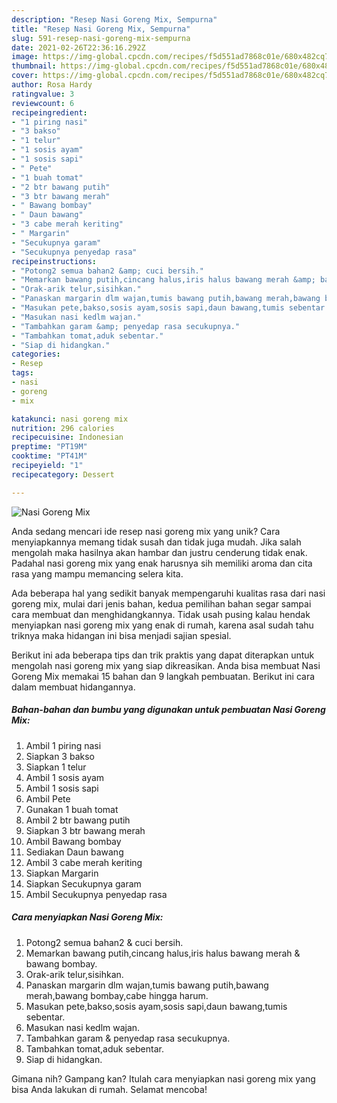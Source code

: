```yaml
---
description: "Resep Nasi Goreng Mix, Sempurna"
title: "Resep Nasi Goreng Mix, Sempurna"
slug: 591-resep-nasi-goreng-mix-sempurna
date: 2021-02-26T22:36:16.292Z
image: https://img-global.cpcdn.com/recipes/f5d551ad7868c01e/680x482cq70/nasi-goreng-mix-foto-resep-utama.jpg
thumbnail: https://img-global.cpcdn.com/recipes/f5d551ad7868c01e/680x482cq70/nasi-goreng-mix-foto-resep-utama.jpg
cover: https://img-global.cpcdn.com/recipes/f5d551ad7868c01e/680x482cq70/nasi-goreng-mix-foto-resep-utama.jpg
author: Rosa Hardy
ratingvalue: 3
reviewcount: 6
recipeingredient:
- "1 piring nasi"
- "3 bakso"
- "1 telur"
- "1 sosis ayam"
- "1 sosis sapi"
- " Pete"
- "1 buah tomat"
- "2 btr bawang putih"
- "3 btr bawang merah"
- " Bawang bombay"
- " Daun bawang"
- "3 cabe merah keriting"
- " Margarin"
- "Secukupnya garam"
- "Secukupnya penyedap rasa"
recipeinstructions:
- "Potong2 semua bahan2 &amp; cuci bersih."
- "Memarkan bawang putih,cincang halus,iris halus bawang merah &amp; bawang bombay."
- "Orak-arik telur,sisihkan."
- "Panaskan margarin dlm wajan,tumis bawang putih,bawang merah,bawang bombay,cabe hingga harum."
- "Masukan pete,bakso,sosis ayam,sosis sapi,daun bawang,tumis sebentar."
- "Masukan nasi kedlm wajan."
- "Tambahkan garam &amp; penyedap rasa secukupnya."
- "Tambahkan tomat,aduk sebentar."
- "Siap di hidangkan."
categories:
- Resep
tags:
- nasi
- goreng
- mix

katakunci: nasi goreng mix 
nutrition: 296 calories
recipecuisine: Indonesian
preptime: "PT19M"
cooktime: "PT41M"
recipeyield: "1"
recipecategory: Dessert

---
```



![Nasi Goreng Mix](https://img-global.cpcdn.com/recipes/f5d551ad7868c01e/680x482cq70/nasi-goreng-mix-foto-resep-utama.jpg)

Anda sedang mencari ide resep nasi goreng mix yang unik? Cara menyiapkannya memang tidak susah dan tidak juga mudah. Jika salah mengolah maka hasilnya akan hambar dan justru cenderung tidak enak. Padahal nasi goreng mix yang enak harusnya sih memiliki aroma dan cita rasa yang mampu memancing selera kita.



Ada beberapa hal yang sedikit banyak mempengaruhi kualitas rasa dari nasi goreng mix, mulai dari jenis bahan, kedua pemilihan bahan segar sampai cara membuat dan menghidangkannya. Tidak usah pusing kalau hendak menyiapkan nasi goreng mix yang enak di rumah, karena asal sudah tahu triknya maka hidangan ini bisa menjadi sajian spesial.


Berikut ini ada beberapa tips dan trik praktis yang dapat diterapkan untuk mengolah nasi goreng mix yang siap dikreasikan. Anda bisa membuat Nasi Goreng Mix memakai 15 bahan dan 9 langkah pembuatan. Berikut ini cara dalam membuat hidangannya.

<!--inarticleads1-->

##### Bahan-bahan dan bumbu yang digunakan untuk pembuatan Nasi Goreng Mix:

1. Ambil 1 piring nasi
1. Siapkan 3 bakso
1. Siapkan 1 telur
1. Ambil 1 sosis ayam
1. Ambil 1 sosis sapi
1. Ambil  Pete
1. Gunakan 1 buah tomat
1. Ambil 2 btr bawang putih
1. Siapkan 3 btr bawang merah
1. Ambil  Bawang bombay
1. Sediakan  Daun bawang
1. Ambil 3 cabe merah keriting
1. Siapkan  Margarin
1. Siapkan Secukupnya garam
1. Ambil Secukupnya penyedap rasa




<!--inarticleads2-->

##### Cara menyiapkan Nasi Goreng Mix:

1. Potong2 semua bahan2 &amp; cuci bersih.
1. Memarkan bawang putih,cincang halus,iris halus bawang merah &amp; bawang bombay.
1. Orak-arik telur,sisihkan.
1. Panaskan margarin dlm wajan,tumis bawang putih,bawang merah,bawang bombay,cabe hingga harum.
1. Masukan pete,bakso,sosis ayam,sosis sapi,daun bawang,tumis sebentar.
1. Masukan nasi kedlm wajan.
1. Tambahkan garam &amp; penyedap rasa secukupnya.
1. Tambahkan tomat,aduk sebentar.
1. Siap di hidangkan.




Gimana nih? Gampang kan? Itulah cara menyiapkan nasi goreng mix yang bisa Anda lakukan di rumah. Selamat mencoba!
